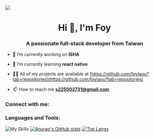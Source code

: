 ![](https://komarev.com/ghpvc/?username=foylaou&style=flat-square)
<h1 align="center">Hi 👋, I'm Foy</h1>
<h3 align="center">A passionate full-stack developer from Taiwan</h3>

- 🔭 I’m currently working on **ISHA**

- 🌱 I’m currently learning **react native**

- 👨‍💻 All of my projects are available at [https://github.com/foylaou?tab=repositories](https://github.com/foylaou?tab=repositories)

- 📫 How to reach me **s225002731@gmail.com**

<h3 align="left">Connect with me:</h3>
<h3 align="left">Languages and Tools:</h3>

![My Skills](https://skillicons.dev/icons?i=js,html,css,anaconda,cs,cloudflare,dart,discord,docker,dotnet,fastapi,flask,flutter,gcp,github,go,jquery,mysql,nginx,obsidian,opencv,postgres,postman,powershell,pycharm,py,pytorch,react,redis,rider,sklearn,tensorflow,ubuntu,windows)
[![Anurag's GitHub stats](https://github-readme-stats.vercel.app/api?username=foylaou)](https://github.com/anuraghazra/github-readme-stats)
[![Top Langs](https://github-readme-stats.vercel.app/api/top-langs/?username=foylaou)](https://github.com/anuraghazra/github-readme-stats)
